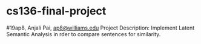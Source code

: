 # cs136-final-project
#19ap8, Anjali Pai, ap8@williams.edu
Project Description: Implement Latent Semantic Analysis in rder to compare sentences for similarity.
